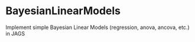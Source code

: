 # BayesianLinearModels
Implement simple Bayesian Linear Models (regression, anova, ancova, etc.) in JAGS
